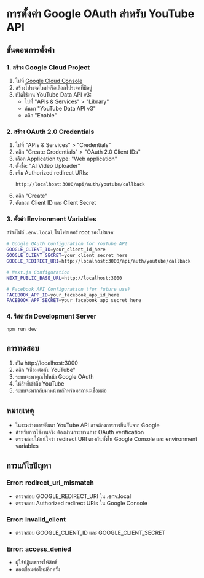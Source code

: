 # การตั้งค่า Google OAuth สำหรับ YouTube API

## ขั้นตอนการตั้งค่า

### 1. สร้าง Google Cloud Project

1. ไปที่ [Google Cloud Console](https://console.cloud.google.com/)
2. สร้างโปรเจคใหม่หรือเลือกโปรเจคที่มีอยู่
3. เปิดใช้งาน YouTube Data API v3:
   - ไปที่ "APIs & Services" > "Library"
   - ค้นหา "YouTube Data API v3"
   - คลิก "Enable"

### 2. สร้าง OAuth 2.0 Credentials

1. ไปที่ "APIs & Services" > "Credentials"
2. คลิก "Create Credentials" > "OAuth 2.0 Client IDs"
3. เลือก Application type: "Web application"
4. ตั้งชื่อ: "AI Video Uploader"
5. เพิ่ม Authorized redirect URIs:
   ```
   http://localhost:3000/api/auth/youtube/callback
   ```
6. คลิก "Create"
7. คัดลอก Client ID และ Client Secret

### 3. ตั้งค่า Environment Variables

สร้างไฟล์ `.env.local` ในโฟลเดอร์ root ของโปรเจค:

```bash
# Google OAuth Configuration for YouTube API
GOOGLE_CLIENT_ID=your_client_id_here
GOOGLE_CLIENT_SECRET=your_client_secret_here
GOOGLE_REDIRECT_URI=http://localhost:3000/api/auth/youtube/callback

# Next.js Configuration
NEXT_PUBLIC_BASE_URL=http://localhost:3000

# Facebook API Configuration (for future use)
FACEBOOK_APP_ID=your_facebook_app_id_here
FACEBOOK_APP_SECRET=your_facebook_app_secret_here
```

### 4. รีสตาร์ท Development Server

```bash
npm run dev
```

## การทดสอบ

1. เปิด http://localhost:3000
2. คลิก "เชื่อมต่อกับ YouTube"
3. ระบบจะพาคุณไปหน้า Google OAuth
4. ให้สิทธิ์เข้าถึง YouTube
5. ระบบจะพากลับมาหน้าหลักพร้อมสถานะเชื่อมต่อ

## หมายเหตุ

- ในระหว่างการพัฒนา YouTube API อาจต้องการการยืนยันจาก Google
- สำหรับการใช้งานจริง ต้องผ่านกระบวนการ OAuth verification
- ตรวจสอบให้แน่ใจว่า redirect URI ตรงกันทั้งใน Google Console และ environment variables

## การแก้ไขปัญหา

### Error: redirect_uri_mismatch
- ตรวจสอบ GOOGLE_REDIRECT_URI ใน .env.local
- ตรวจสอบ Authorized redirect URIs ใน Google Console

### Error: invalid_client
- ตรวจสอบ GOOGLE_CLIENT_ID และ GOOGLE_CLIENT_SECRET

### Error: access_denied
- ผู้ใช้ปฏิเสธการให้สิทธิ์
- ลองเชื่อมต่อใหม่อีกครั้ง 